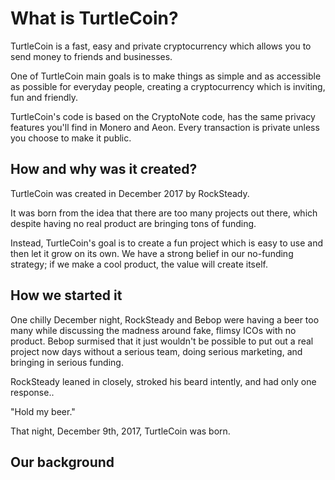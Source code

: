 # What is TurtleCoin?

TurtleCoin is a fast, easy and private cryptocurrency which allows you to send money to friends and businesses.

One of TurtleCoin main goals is to make things as simple and as accessible as possible for everyday people, creating a cryptocurrency which is inviting, fun and friendly.

TurtleCoin's code is based on the CryptoNote code,  has the same privacy features you'll find in Monero and Aeon. Every transaction is private unless you choose to make it public.

## How and why was it created?

TurtleCoin was created in December 2017 by RockSteady.

It was born from the idea that there are too many projects out there, which despite having no real product are bringing tons of funding. 

Instead, TurtleCoin's goal is to create a fun project which is easy to use and then let it grow on its own. We have a strong belief in our no-funding strategy; if we make a cool product, the value will create itself.

## How we started it

One chilly December night, RockSteady and Bebop were having a beer too many while discussing the madness around fake, flimsy ICOs with no product. Bebop surmised that it just wouldn't be possible to put out a real project now days without a serious team, doing serious marketing, and bringing in serious funding.

RockSteady leaned in closely, stroked his beard intently, and had only one response..

"Hold my beer."

That night, December 9th, 2017, TurtleCoin was born.

## Our background
